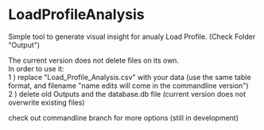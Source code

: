# LoadProfileAnalysis

Simple tool to generate visual insight for anualy Load Profile.
(Check Folder "Output")

The current version does not delete files on its own.  
In order to use it:  
1 ) replace "Load_Profile_Analysis.csv" with your data (use the same table format, and filename "name edits will come in the commandline version")  
2 ) delete old Outputs and the database.db file (current version does not overwrite existing files)  

check out commandline branch for more options (still in development)  
